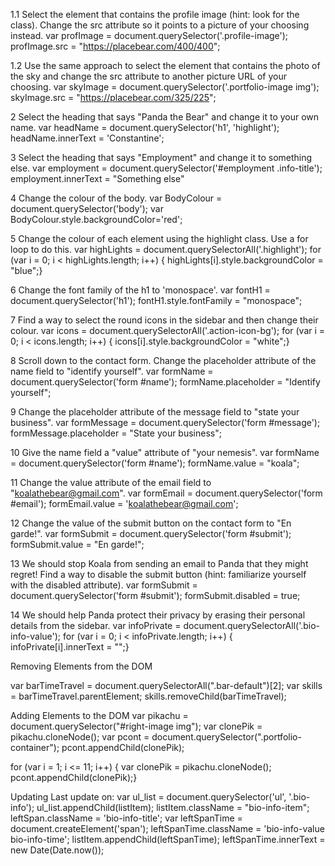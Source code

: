 1.1 Select the element that contains the profile image (hint: look for the class). Change the src attribute so it points to a picture of your choosing instead.
var profImage = document.querySelector('.profile-image');
profImage.src = "https://placebear.com/400/400";

1.2 Use the same approach to select the element that contains the photo of the sky and change the src attribute to another picture URL of your choosing.
var skyImage = document.querySelector('.portfolio-image img');
skyImage.src = "https://placebear.com/325/225";

2 Select the heading that says "Panda the Bear" and change it to your own name.
var headName = document.querySelector('h1', 'highlight');
headName.innerText = 'Constantine';

3 Select the heading that says "Employment" and change it to something else.
var employment = document.querySelector('#employment .info-title');
employment.innerText = "Something else"

4 Change the colour of the body.
var BodyColour = document.querySelector('body');
var BodyColour.style.backgroundColor='red';

5 Change the colour of each element using the highlight class. Use a for loop to do this.
var highLights = document.querySelectorAll('.highlight');
for (var i = 0; i < highLights.length; i++) {
       highLights[i].style.backgroundColor = "blue";}

6 Change the font family of the h1 to 'monospace'.
var fontH1 = document.querySelector('h1');
fontH1.style.fontFamily = "monospace";

7 Find a way to select the round icons in the sidebar and then change their colour.
var icons = document.querySelectorAll('.action-icon-bg');
for (var i = 0; i < icons.length; i++) {
       icons[i].style.backgroundColor = "white";}

8 Scroll down to the contact form. Change the placeholder attribute of the name field to "identify yourself".
var formName = document.querySelector('form #name');
formName.placeholder = "Identify yourself";

9 Change the placeholder attribute of the message field to "state your business".
var formMessage = document.querySelector('form #message');
formMessage.placeholder = "State your business";

10 Give the name field a "value" attribute of "your nemesis".
var formName = document.querySelector('form #name');
formName.value = "koala";

11 Change the value attribute of the email field to "koalathebear@gmail.com".
var formEmail = document.querySelector('form #email');
formEmail.value = 'koalathebear@gmail.com';

12 Change the value of the submit button on the contact form to "En garde!".
var formSubmit = document.querySelector('form #submit');
formSubmit.value = "En garde!";

13 We should stop Koala from sending an email to Panda that they might regret! Find a way to disable the submit button (hint: familiarize yourself with the disabled attribute).
var formSubmit = document.querySelector('form #submit');
formSubmit.disabled = true;

14 We should help Panda protect their privacy by erasing their personal details from the sidebar.
var infoPrivate = document.querySelectorAll('.bio-info-value');
for (var i = 0; i < infoPrivate.length; i++) {
       infoPrivate[i].innerText = "";}


Removing Elements from the DOM

var barTimeTravel = document.querySelectorAll(".bar-default")[2];
var skills = barTimeTravel.parentElement;
skills.removeChild(barTimeTravel);


Adding Elements to the DOM
var pikachu = document.querySelector("#right-image img");
var clonePik = pikachu.cloneNode();
var pcont = document.querySelector(".portfolio-container");
pcont.appendChild(clonePik);

for (var i = 1; i <= 11; i++) {
      var clonePik = pikachu.cloneNode();
       pcont.appendChild(clonePik);}


Updating Last update on:
var ul_list = document.querySelector('ul', '.bio-info');
ul_list.appendChild(listItem);
listItem.className = "bio-info-item";
leftSpan.className = 'bio-info-title';
var leftSpanTime = document.createElement('span');
leftSpanTime.className = 'bio-info-value bio-info-time';
listItem.appendChild(leftSpanTime);
leftSpanTime.innerText = new Date(Date.now());
